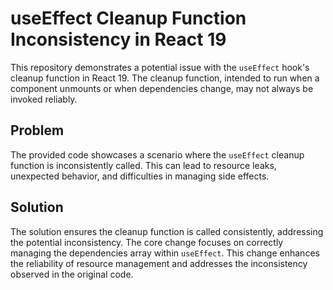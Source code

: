 # useEffect Cleanup Function Inconsistency in React 19

This repository demonstrates a potential issue with the `useEffect` hook's cleanup function in React 19.  The cleanup function, intended to run when a component unmounts or when dependencies change, may not always be invoked reliably.

## Problem
The provided code showcases a scenario where the `useEffect` cleanup function is inconsistently called. This can lead to resource leaks, unexpected behavior, and difficulties in managing side effects.

## Solution
The solution ensures the cleanup function is called consistently, addressing the potential inconsistency. The core change focuses on correctly managing the dependencies array within `useEffect`.  This change enhances the reliability of resource management and addresses the inconsistency observed in the original code.